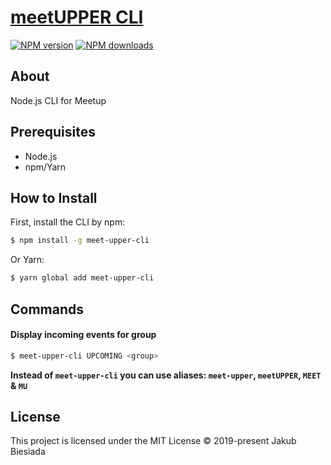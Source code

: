 # [meetUPPER CLI](https://github.com/awesome-cli/meet-upper-cli)

[![NPM version](https://img.shields.io/npm/v/meet-upper-cli?style=flat-square)](https://www.npmjs.com/package/meet-upper-cli)
[![NPM downloads](https://img.shields.io/npm/dm/meet-upper-cli?style=flat-square)](https://www.npmjs.com/package/meet-upper-cli)

## About

Node.js CLI for Meetup

## Prerequisites

- Node.js
- npm/Yarn

## How to Install

First, install the CLI by npm:

```sh
$ npm install -g meet-upper-cli
```

Or Yarn:

```sh
$ yarn global add meet-upper-cli
```

## Commands

#### Display incoming events for group

```sh
$ meet-upper-cli UPCOMING <group>
```

**Instead of `meet-upper-cli` you can use aliases: `meet-upper`, `meetUPPER`, `MEET` & `MU`**

## License

This project is licensed under the MIT License © 2019-present Jakub Biesiada
